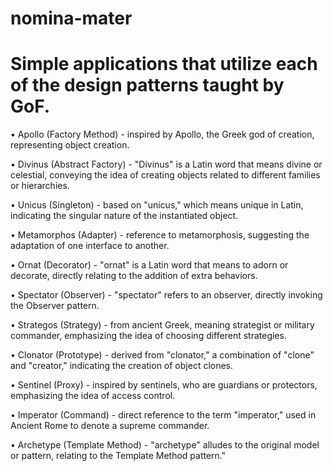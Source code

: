 # nomina-mater
# Simple applications that utilize each of the design patterns taught by GoF.

• Apollo (Factory Method) - inspired by Apollo, the Greek god of creation, representing object creation.

• Divinus (Abstract Factory) - "Divinus" is a Latin word that means divine or celestial, conveying the idea of creating objects related to different families or hierarchies.

• Unicus (Singleton) - based on "unicus," which means unique in Latin, indicating the singular nature of the instantiated object.

• Metamorphos (Adapter) - reference to metamorphosis, suggesting the adaptation of one interface to another.

• Ornat (Decorator) - "ornat" is a Latin word that means to adorn or decorate, directly relating to the addition of extra behaviors.

• Spectator (Observer) - "spectator" refers to an observer, directly invoking the Observer pattern.

• Strategos (Strategy) - from ancient Greek, meaning strategist or military commander, emphasizing the idea of choosing different strategies.

• Clonator (Prototype) - derived from "clonator," a combination of "clone" and "creator," indicating the creation of object clones.

• Sentinel (Proxy) - inspired by sentinels, who are guardians or protectors, emphasizing the idea of access control.

• Imperator (Command) - direct reference to the term "imperator," used in Ancient Rome to denote a supreme commander.

• Archetype (Template Method) - "archetype" alludes to the original model or pattern, relating to the Template Method pattern."

